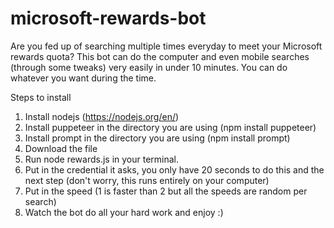 # microsoft-rewards-bot
Are you fed up of searching multiple times everyday to meet your Microsoft rewards quota? This bot can do the computer and even mobile searches (through some tweaks) very easily in under 10 minutes. You can do whatever you want during the time.

Steps to install
1. Install nodejs (https://nodejs.org/en/)
2. Install puppeteer in the directory you are using (npm install puppeteer)
3. Install prompt in the directory you are using (npm install prompt)
4. Download the file
5. Run node rewards.js in your terminal.
6. Put in the credential it asks, you only have 20 seconds to do this and the next step (don't worry, this runs entirely on your computer)
7. Put in the speed (1 is faster than 2 but all the speeds are random per search)
8. Watch the bot do all your hard work and enjoy :)
